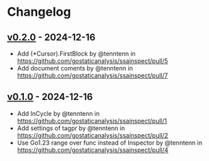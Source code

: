 # Changelog

## [v0.2.0](https://github.com/gostaticanalysis/ssainspect/compare/v0.1.0...v0.2.0) - 2024-12-16
- Add (*Cursor).FirstBlock by @tenntenn in https://github.com/gostaticanalysis/ssainspect/pull/5
- Add document coments by @tenntenn in https://github.com/gostaticanalysis/ssainspect/pull/7

## [v0.1.0](https://github.com/gostaticanalysis/ssainspect/commits/v0.1.0) - 2024-12-16
- Add InCycle by @tenntenn in https://github.com/gostaticanalysis/ssainspect/pull/1
- Add settings of tagpr by @tenntenn in https://github.com/gostaticanalysis/ssainspect/pull/2
- Use Go1.23 range over func instead of Inspector by @tenntenn in https://github.com/gostaticanalysis/ssainspect/pull/4
